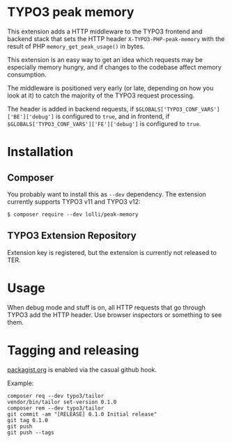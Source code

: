 TYPO3 peak memory
=================

This extension adds a HTTP middleware to the TYPO3 frontend and
backend stack that sets the HTTP header `X-TYPO3-PHP-peak-memory`
with the result of PHP `memory_get_peak_usage()` in bytes.

This extension is an easy way to get an idea which requests may
be especially memory hungry, and if changes to the codebase
affect memory consumption.

The middleware is positioned very early (or late, depending on how
you look at it) to catch the majority of the TYPO3 request processing.

The header is added in backend requests, if `$GLOBALS['TYPO3_CONF_VARS']['BE']['debug']` is
configured to `true`, and in frontend, if `$GLOBALS['TYPO3_CONF_VARS']['FE']['debug']` is
configured to `true`.


# Installation

## Composer

You probably want to install this as `--dev` dependency. The extension currently
supports TYPO3 v11 and TYPO3 v12:

```
$ composer require --dev lolli/peak-memory
```

## TYPO3 Extension Repository

Extension key is registered, but the extension is currently not released to TER.


# Usage

When debug mode and stuff is on, all HTTP requests that go through TYPO3
add the HTTP header. Use browser inspectors or something to see them.


# Tagging and releasing

[packagist.org](https://packagist.org/packages/lolli/peak-memory) is enabled via the casual github hook.

Example:

```
composer req --dev typo3/tailor
vendor/bin/tailor set-version 0.1.0
composer rem --dev typo3/tailor
git commit -am "[RELEASE] 0.1.0 Initial release"
git tag 0.1.0
git push
git push --tags
```
